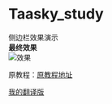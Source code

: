 # Taasky_study </br> 
侧边栏效果演示</br>
**最终效果**</br>
![效果](https://koenig-media.raywenderlich.com/uploads/2015/03/runfinal.gif)</br>

原教程：[原教程地址](https://www.raywenderlich.com/87268/3d-effect-taasky-swift)

[我的翻译版](http://www.jianshu.com/p/f8a996a2bc7d)
